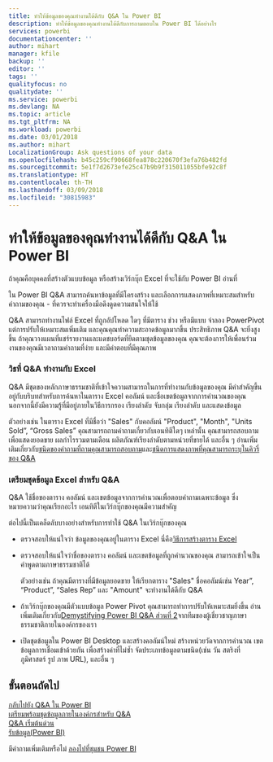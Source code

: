 ```yaml
---
title: ทำให้ข้อมูลของคุณทำงานได้ดีกับ Q&A ใน Power BI
description: ทำให้ข้อมูลของคุณทำงานได้ดีกับการถามตอบใน Power BI ได้อย่างไร
services: powerbi
documentationcenter: ''
author: mihart
manager: kfile
backup: ''
editor: ''
tags: ''
qualityfocus: no
qualitydate: ''
ms.service: powerbi
ms.devlang: NA
ms.topic: article
ms.tgt_pltfrm: NA
ms.workload: powerbi
ms.date: 03/01/2018
ms.author: mihart
LocalizationGroup: Ask questions of your data
ms.openlocfilehash: b45c259cf90668fea878c220670f3efa76b482fd
ms.sourcegitcommit: 5e1f7d2673efe25c47b9b9f315011055bfe92c8f
ms.translationtype: HT
ms.contentlocale: th-TH
ms.lasthandoff: 03/09/2018
ms.locfileid: "30815983"
---
```

# <a name="how-to-make-your-excel-data-work-well-with-qa-in-power-bi"></a>ทำให้ข้อมูลของคุณทำงานได้ดีกับ Q&A ใน Power BI
ถ้าคุณคือบุคคลที่สร้างตัวแบบข้อมูล หรือสร้างเวิร์กบุ๊ก Excel ที่จะใช้กับ Power BI อ่านที่

ใน Power BI Q&A สามารถค้นหาข้อมูลที่มีโครงสร้าง และเลือกการแสดงภาพที่เหมาะสมสำหรับคำถามของคุณ - ที่ควรจะทำเครื่องมือดึงดูดความสนใจให้ใช้   

Q&A สามารถทำงานไฟล์ Excel ที่ถูกอัปโหลด ใดๆ ที่มีตาราง ช่วง หรือมีแบบ จำลอง PowerPivot แต่การปรับให้เหมาะสมเพิ่มเติม และคุณคุณทำความสะอาดข้อมูลมากขึ้น ประสิทธิภาพ Q&A จะยิ่งสูงขึ้น  ถ้าคุณวางแผนที่แชร์รายงานและแดชบอร์ดที่ยึดตามชุดข้อมูลของคุณ คุณจะต้องการให้เพื่อนร่วมงานของคุณมีเวลาถามคำถามที่ง่าย และมีคำตอบที่มีคุณภาพ

### <a name="how-qa-works-with-excel"></a>วิธที่ Q&A ทำงานกับ Excel
Q&A มีชุดของหลักภาษาธรรมชาติที่เข้าใจความสามารถในการที่ทำงานกับข้อมูลของคุณ มีคำสำคัญขึ้นอยู่กับบริบทสำหรับการค้นหาในตาราง Excel คอลัมน์ และชื่อเขตข้อมูลจากการคำนวณของคุณ นอกจากนี้ยังมีความรู้ที่มีอยู่ภายในวิธีการกรอง เรียงลำดับ จับกลุ่ม เรียงลำดับ และแสดงข้อมูล 

ตัวอย่างเช่น ในตาราง Excel ที่มีชื่อว่า "Sales" กับคอลัมน์ "Product", "Month", "Units Sold”, “Gross Sales” คุณสามารถถามคำถามเกี่ยวกับเอนทิตีใดๆ เหล่านั้น  คุณสามารถสอบถามเพื่อแสดงยอดขาย ผลกำไรรวมตามเดือน ผลิตภัณฑ์เรียงลำดับตามหน่วยที่ขายได้ และอื่น ๆ อ่านเพิ่มเติมเกี่ยวกับ[ชนิดของคำถามที่ถามคุณสามารถสอบถาม](power-bi-q-and-a.md)และ[ชนิดการแสดงภาพที่คุณสามารถระบุในคิวรี่ของ Q&A](power-bi-visualization-types-for-reports-and-q-and-a.md)

### <a name="prepare-an-excel-dataset-for-qa"></a>เตรียมชุดข้อมูล Excel สำหรับ Q&A
Q&A ใช้ชื่อของตาราง คอลัมน์ และเขตข้อมูลจากการคำนวณเพื่อตอบคำถามเฉพาะข้อมูล ซึ่งหมายความว่าคุณเรียกอะไร เอนทิตีในเวิร์กบุ๊กของคุณมีความสำคัญ

ต่อไปนี้เป็นเคล็ดลับบางอย่างสำหรับการทำใช้ Q&A ในเวิร์กบุ๊กของคุณ

* ตรวจสอบให้แน่ใจว่า ข้อมูลของคุณอยู่ในตาราง Excel นี่คือ[วิธีการสร้างตาราง Excel](https://support.office.com/article/Create-an-Excel-table-in-a-worksheet-e81aa349-b006-4f8a-9806-5af9df0ac664?ui=en-US&rs=en-US&ad=US)
* ตรวจสอบให้แน่ใจว่าชื่อของตาราง คอลัมน์ และเขตข้อมูลที่ถูกคำนวณของคุณ สามารถเข้าใจเป็นคำพูดตามภาษาธรรมชาติได้
  
  ตัวอย่างเช่น ถ้าคุณมีตารางที่มีข้อมูลยอดขาย ให้เรียกตาราง "Sales" ชื่อคอลัมน์เช่น Year”, “Product”, “Sales Rep” และ "Amount" จะทำงานได้ดีกับ Q&A

* ถ้าเวิร์กบุ๊กของคุณมีตัวแบบข้อมูล Power Pivot คุณสามารถทำการปรับให้เหมาะสมยิ่งขึ้น อ่านเพิ่มเติมเกี่ยวกับ[Demystifying Power BI Q&A ส่วนที่ 2](http://blogs.msdn.com/b/powerbi/archive/2014/02/27/demystifying-power-bi-q-amp-a-part-2.aspx)จากทีมของผู้เชี่ยวชาญภาษาธรรมชาติภายในองค์กรของเรา

* เปิดชุดข้อมูลใน Power BI Desktop และสร้างคอลัมน์ใหม่ สร้างหน่วยวัดจากการคำนวณ เขตข้อมูลการเชื่อมเข้าด้วยกัน เพื่อสร้างค่าที่ไม่ซ้ำ จัดประเภทข้อมูลตามชนิด(เช่น วัน สตริงที่ ภูมิศาสตร์ รูป ภาพ URL), และอื่น ๆ

## <a name="next-steps"></a>ขั้นตอนถัดไป
[กลับไปยัง Q&A ใน Power BI](power-bi-q-and-a.md)  
[เตรียมพร้อมชุดข้อมูลภายในองค์กรสำหรับ Q&A](service-q-and-a-direct-query.md)   
[Q&A เริ่มต้นด่วน](power-bi-visualization-introduction-to-q-and-a.md)  
[รับข้อมูล(Power BI)](service-get-data.md)  

มีคำถามเพิ่มเติมหรือไม่ [ลองไปที่ชุมชน Power BI](http://community.powerbi.com/)

